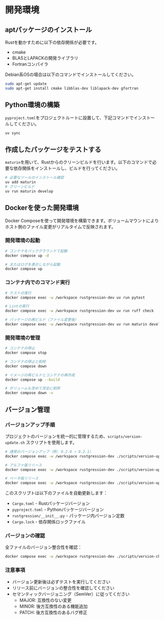 # 開発環境

## aptパッケージのインストール

Rustを動かすために以下の依存関係が必要です。

- cmake
- BLASとLAPACKの開発ライブラリ
- Fortranコンパイラ

Debian系OSの場合は以下のコマンドでインストールしてください。

```bash
sudo apt-get update
sudo apt-get install cmake libblas-dev liblapack-dev gfortran
```

## Python環境の構築

`pyproject.toml`をプロジェクトルートに設置して、下記コマンドでインストールしてください。

```bash
uv sync
```

## 作成したパッケージをテストする

`maturin`を用いて、Rustからのクリーンビルドを行います。以下のコマンドで必要な依存関係をインストールし、ビルドを行ってください。

```bash
# 必要なツールのインストール確認
uv add maturin
# クリーンビルド
uv run maturin develop
```

## Dockerを使った開発環境

Docker Composeを使って開発環境を構築できます。ボリュームマウントによりホスト側のファイル変更がリアルタイムで反映されます。

### 開発環境の起動

```bash
# コンテナをバックグラウンドで起動
docker compose up -d

# またはログを表示しながら起動
docker compose up
```

### コンテナ内でのコマンド実行

```bash
# テストの実行
docker compose exec -w /workspace rustgression-dev uv run pytest

# Lintの実行
docker compose exec -w /workspace rustgression-dev uv run ruff check

# パッケージの再ビルド（ファイル変更後）
docker compose exec -w /workspace rustgression-dev uv run maturin develop
```

### 開発環境の管理

```bash
# コンテナの停止
docker compose stop

# コンテナの停止と削除
docker compose down

# イメージの再ビルドとコンテナの再作成
docker compose up --build

# ボリュームも含めて完全に削除
docker compose down -v
```

## バージョン管理

### バージョンアップ手順

プロジェクトのバージョンを統一的に管理するため、`scripts/version-update.sh` スクリプトを使用します。

```bash
# 通常のバージョンアップ（例: 0.2.0 → 0.2.1）
docker compose exec -w /workspace rustgression-dev ./scripts/version-update.sh 0.2.1

# アルファ版リリース
docker compose exec -w /workspace rustgression-dev ./scripts/version-update.sh 0.3.0-alpha.1

# ベータ版リリース
docker compose exec -w /workspace rustgression-dev ./scripts/version-update.sh 0.3.0-beta.1
```

このスクリプトは以下のファイルを自動更新します：

- `Cargo.toml` - Rustパッケージバージョン
- `pyproject.toml` - Pythonパッケージバージョン
- `rustgression/__init__.py` - パッケージ内バージョン定数
- `Cargo.lock` - 依存関係ロックファイル

### バージョンの確認

全ファイルのバージョン整合性を確認：

```bash
docker compose exec -w /workspace rustgression-dev ./scripts/version-check.sh 0.2.1
```

### 注意事項

- バージョン更新後は必ずテストを実行してください
- リリース前にバージョンの整合性を確認してください
- セマンティックバージョニング（SemVer）に従ってください
  - MAJOR: 互換性のない変更
  - MINOR: 後方互換性のある機能追加
  - PATCH: 後方互換性のあるバグ修正
